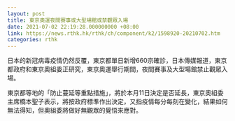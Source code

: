 ```yaml
---
layout: post
title: 東京奧運夜間賽事或大型場館或禁觀眾入場
date: 2021-07-02 22:19:28.000000000 +08:00
link: https://news.rthk.hk/rthk/ch/component/k2/1598920-20210702.htm
categories: rthk
---
```


日本的新冠病毒疫情仍然反覆，東京都單日新增660宗確診，日本傳媒報道，東京都政府和東京奧組委正研究，東京奧運舉行期間，夜間賽事及大型場館禁止觀眾入場。

東京都等地的「防止蔓延等重點措施」，將於本月11日決定是否延長，東京奧組委主席橋本聖子表示，將按政府標準作出決定，又指疫情每分每刻在變化，結果如何無法得知，但奧組委將做好無觀眾的覺悟來應對。

